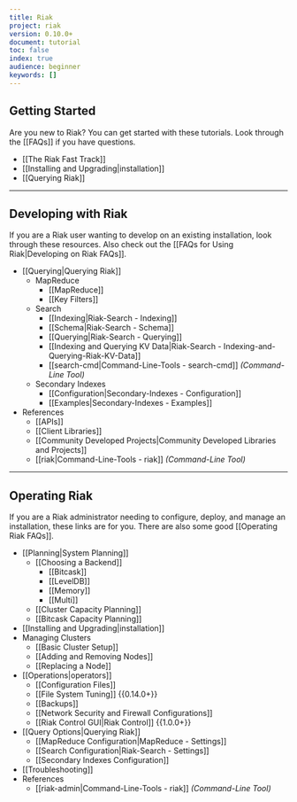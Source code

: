 ```yaml
---
title: Riak
project: riak
version: 0.10.0+
document: tutorial
toc: false
index: true
audience: beginner
keywords: []
---
```


## Getting Started

Are you new to Riak? You can get started with these tutorials. Look through the [[FAQs]] if you have questions.

* [[The Riak Fast Track]]
* [[Installing and Upgrading|installation]]
* [[Querying Riak]]

---

## Developing with Riak

If you are a Riak user wanting to develop on an existing installation, look through these resources. Also check out the [[FAQs for Using Riak|Developing on Riak FAQs]].

* [[Querying|Querying Riak]]
  * MapReduce
     * [[MapReduce]]
     * [[Key Filters]]
  * Search
     * [[Indexing|Riak-Search - Indexing]]
     * [[Schema|Riak-Search - Schema]]
     * [[Querying|Riak-Search - Querying]]
     * [[Indexing and Querying KV Data|Riak-Search - Indexing-and-Querying-Riak-KV-Data]]
     * [[search-cmd|Command-Line-Tools - search-cmd]] *(Command-Line Tool)*
  * Secondary Indexes
     * [[Configuration|Secondary-Indexes - Configuration]]
     * [[Examples|Secondary-Indexes - Examples]]
* References
  * [[APIs]]
  * [[Client Libraries]]
  * [[Community Developed Projects|Community Developed Libraries and Projects]]
  * [[riak|Command-Line-Tools - riak]] *(Command-Line Tool)*

---

## Operating Riak

If you are a Riak administrator needing to configure, deploy, and manage an installation, these links are for you. There are also some good [[Operating Riak FAQs]].

* [[Planning|System Planning]]
  * [[Choosing a Backend]]
     * [[Bitcask]]
     * [[LevelDB]]
     * [[Memory]]
     * [[Multi]]
  * [[Cluster Capacity Planning]]
  * [[Bitcask Capacity Planning]]
* [[Installing and Upgrading|installation]]
* Managing Clusters
  * [[Basic Cluster Setup]]
  * [[Adding and Removing Nodes]]
  * [[Replacing a Node]]
* [[Operations|operators]]
  * [[Configuration Files]]
  * [[File System Tuning]] {{0.14.0+}}
  * [[Backups]]
  * [[Network Security and Firewall Configurations]]
  * [[Riak Control GUI|Riak Control]] {{1.0.0+}}
* [[Query Options|Querying Riak]]
  * [[MapReduce Configuration|MapReduce - Settings]]
  * [[Search Configuration|Riak-Search - Settings]]
  * [[Secondary Indexes Configuration]]
* [[Troubleshooting]]
* References
  * [[riak-admin|Command-Line-Tools - riak]] *(Command-Line Tool)*

